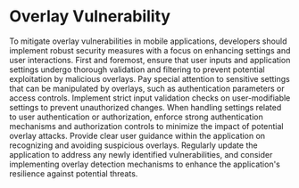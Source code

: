 
# Overlay Vulnerability

To mitigate overlay vulnerabilities in mobile applications, developers should implement robust security measures with a focus on enhancing settings and user interactions. First and foremost, ensure that user inputs and application settings undergo thorough validation and filtering to prevent potential exploitation by malicious overlays. Pay special attention to sensitive settings that can be manipulated by overlays, such as authentication parameters or access controls. Implement strict input validation checks on user-modifiable settings to prevent unauthorized changes. When handling settings related to user authentication or authorization, enforce strong authentication mechanisms and authorization controls to minimize the impact of potential overlay attacks. Provide clear user guidance within the application on recognizing and avoiding suspicious overlays. Regularly update the application to address any newly identified vulnerabilities, and consider implementing overlay detection mechanisms to enhance the application's resilience against potential threats.
